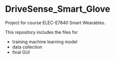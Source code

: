 # DriveSense_Smart_Glove
Project for course ELEC-E7840 Smart Wearables.

This repository includes the files for

- training machine learning model
- data collection
- final GUI
